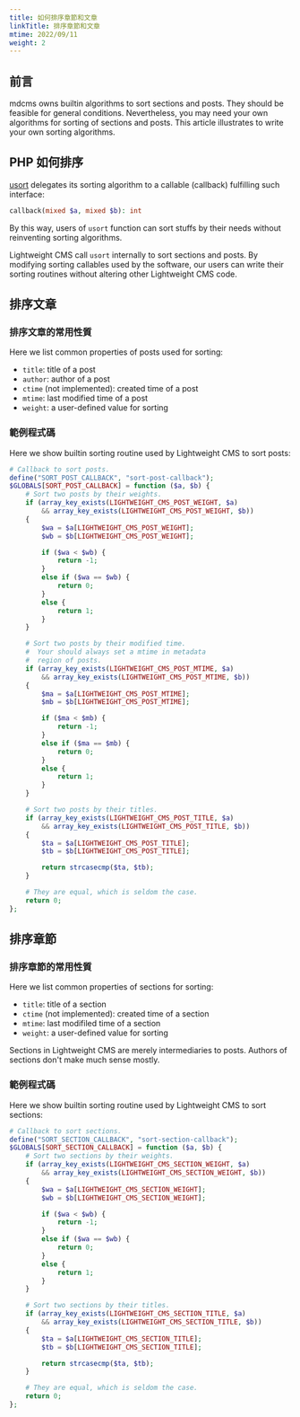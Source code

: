 ```yaml
---
title: 如何排序章節和文章
linkTitle: 排序章節和文章
mtime: 2022/09/11
weight: 2
---
```


## 前言

mdcms owns builtin algorithms to sort sections and posts. They should be feasible for general conditions. Nevertheless, you may need your own algorithms for sorting of sections and posts. This article illustrates to write your own sorting algorithms.

## PHP 如何排序

[usort](https://www.php.net/manual/en/function.usort.php) delegates its sorting algorithm to a callable (callback) fulfilling such interface:

```php
callback(mixed $a, mixed $b): int
```

By this way, users of `usort` function can sort stuffs by their needs without reinventing sorting algorithms.

Lightweight CMS call `usort` internally to sort sections and posts. By modifying sorting callables used by the software, our users can write their sorting routines without altering other Lightweight CMS code.

## 排序文章

### 排序文章的常用性質

Here we list common properties of posts used for sorting:

* `title`: title of a post
* `author`: author of a post
* `ctime` (not implemented): created time of a post
* `mtime`: last modified time of a post
* `weight`: a user-defined value for sorting

### 範例程式碼

Here we show builtin sorting routine used by Lightweight CMS to sort posts:

```php
# Callback to sort posts.
define("SORT_POST_CALLBACK", "sort-post-callback");
$GLOBALS[SORT_POST_CALLBACK] = function ($a, $b) {
    # Sort two posts by their weights.
    if (array_key_exists(LIGHTWEIGHT_CMS_POST_WEIGHT, $a)
        && array_key_exists(LIGHTWEIGHT_CMS_POST_WEIGHT, $b))
    {
        $wa = $a[LIGHTWEIGHT_CMS_POST_WEIGHT];
        $wb = $b[LIGHTWEIGHT_CMS_POST_WEIGHT];

        if ($wa < $wb) {
            return -1;
        }
        else if ($wa == $wb) {
            return 0;
        }
        else {
            return 1;
        }
    }

    # Sort two posts by their modified time.
    #  Your should always set a mtime in metadata
    #  region of posts.
    if (array_key_exists(LIGHTWEIGHT_CMS_POST_MTIME, $a)
        && array_key_exists(LIGHTWEIGHT_CMS_POST_MTIME, $b))
    {
        $ma = $a[LIGHTWEIGHT_CMS_POST_MTIME];
        $mb = $b[LIGHTWEIGHT_CMS_POST_MTIME];

        if ($ma < $mb) {
            return -1;
        }
        else if ($ma == $mb) {
            return 0;
        }
        else {
            return 1;
        }
    }

    # Sort two posts by their titles.
    if (array_key_exists(LIGHTWEIGHT_CMS_POST_TITLE, $a)
        && array_key_exists(LIGHTWEIGHT_CMS_POST_TITLE, $b))
    {
        $ta = $a[LIGHTWEIGHT_CMS_POST_TITLE];
        $tb = $b[LIGHTWEIGHT_CMS_POST_TITLE];

        return strcasecmp($ta, $tb);
    }

    # They are equal, which is seldom the case.
    return 0;
};
```

## 排序章節

### 排序章節的常用性質

Here we list common properties of sections for sorting:

* `title`: title of a section
* `ctime` (not implemented): created time of a section
* `mtime`: last modifiled time of a section
* `weight`: a user-defined value for sorting

Sections in Lightweight CMS are merely intermediaries to posts. Authors of sections don't make much sense mostly.

### 範例程式碼

Here we show builtin sorting routine used by Lightweight CMS to sort sections:

```php
# Callback to sort sections.
define("SORT_SECTION_CALLBACK", "sort-section-callback");
$GLOBALS[SORT_SECTION_CALLBACK] = function ($a, $b) {
    # Sort two sections by their weights.
    if (array_key_exists(LIGHTWEIGHT_CMS_SECTION_WEIGHT, $a)
        && array_key_exists(LIGHTWEIGHT_CMS_SECTION_WEIGHT, $b))
    {
        $wa = $a[LIGHTWEIGHT_CMS_SECTION_WEIGHT];
        $wb = $b[LIGHTWEIGHT_CMS_SECTION_WEIGHT];

        if ($wa < $wb) {
            return -1;
        }
        else if ($wa == $wb) {
            return 0;
        }
        else {
            return 1;
        }
    }

    # Sort two sections by their titles.
    if (array_key_exists(LIGHTWEIGHT_CMS_SECTION_TITLE, $a)
        && array_key_exists(LIGHTWEIGHT_CMS_SECTION_TITLE, $b))
    {
        $ta = $a[LIGHTWEIGHT_CMS_SECTION_TITLE];
        $tb = $b[LIGHTWEIGHT_CMS_SECTION_TITLE];

        return strcasecmp($ta, $tb);
    }

    # They are equal, which is seldom the case.
    return 0;
};
```
